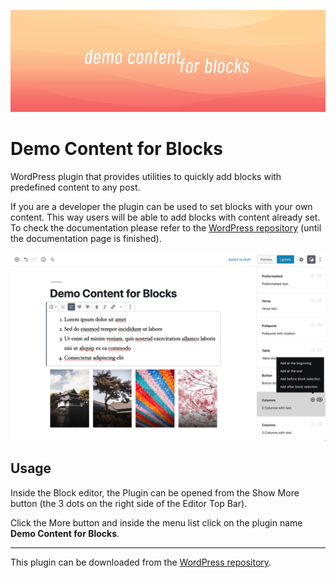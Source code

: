 ![Banner Image](assets-repo/banner-1544x500.png)

# Demo Content for Blocks

WordPress plugin that provides utilities to quickly add blocks with predefined content to any post.

If you are a developer the plugin can be used to set blocks with your own content. This way users will be able to add blocks with content already set. To check the documentation please refer to the [WordPress repository](https://wordpress.org/plugins/demo-content-for-blocks/) (until the documentation page is finished).

<img src="assets-repo/screenshot-1.png" width="700px" alt="Default Single core blocks panel." />

<br />

## Usage

Inside the Block editor, the Plugin can be opened from the Show More button (the 3 dots on the right side of the Editor Top Bar).

Click the More button and inside the menu list click on the plugin name **Demo Content for Blocks**.

---

This plugin can be downloaded from the [WordPress repository](https://wordpress.org/plugins/demo-content-for-blocks/).
